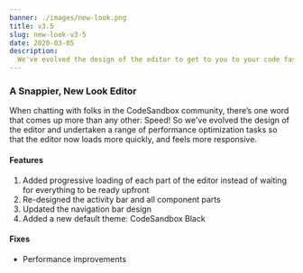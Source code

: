 ```yaml
---
banner: ./images/new-look.png
title: v3.5
slug: new-look-v3-5
date: 2020-03-05
description:
  We've evolved the design of the editor to get to you to your code faster.
---
```


### A Snappier, New Look Editor

When chatting with folks in the CodeSandbox community, there’s one word that
comes up more than any other: Speed! So we've evolved the design of the editor
and undertaken a range of performance optimization tasks so that the editor now
loads more quickly, and feels more responsive.

#### Features

<ol>
  <li>Added progressive loading of each part of the editor instead of waiting for everything to be ready upfront</li>
  <li>Re-designed the activity bar and all component parts</li>
  <li>Updated the navigation bar design</li>
  <li>Added a new default theme: CodeSandbox Black</li>  
</ol>

#### Fixes

- Performance improvements
